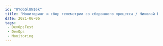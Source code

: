 ```yaml
---
id: "0YdGGl8N16k"
title: "Мониторинг и сбор телеметрии со сборочного процесса / Николай Визовитин - DevOpsFest 2020"
date: 2021-06-06
tags:
 - DevOpsFest
 - DevOps
 - Monitoring
---
```

